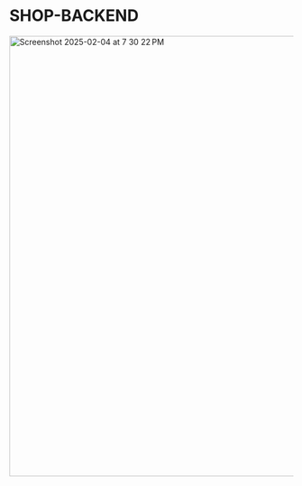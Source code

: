 # SHOP-BACKEND

<img width="780" alt="Screenshot 2025-02-04 at 7 30 22 PM" src="https://github.com/user-attachments/assets/2b82a5f5-f56b-4072-a923-71be55df967f" />

